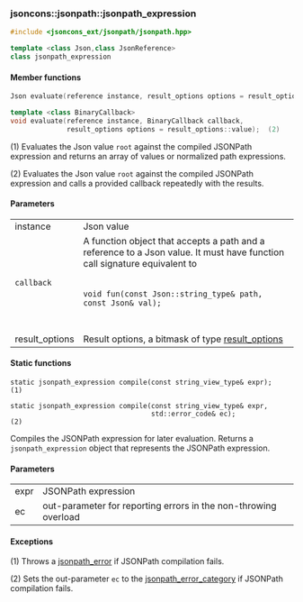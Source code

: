 ### jsoncons::jsonpath::jsonpath_expression

```c++
#include <jsoncons_ext/jsonpath/jsonpath.hpp>

template <class Json,class JsonReference>
class jsonpath_expression
```

#### Member functions
```c++
Json evaluate(reference instance, result_options options = result_options::value); (1)
```
```c++
template <class BinaryCallback>
void evaluate(reference instance, BinaryCallback callback, 
              result_options options = result_options::value);  (2)
```

(1) Evaluates the Json value `root` against the compiled JSONPath expression and returns an array of values or 
normalized path expressions. 

(2) Evaluates the Json value `root` against the compiled JSONPath expression and calls a provided
callback repeatedly with the results.

#### Parameters

<table>
  <tr>
    <td>instance</td>
    <td>Json value</td> 
  </tr>
  <tr>
    <td><code>callback</code></td>
    <td>A function object that accepts a path and a reference to a Json value. 
It must have function call signature equivalent to
<br/><br/><code>
void fun(const Json::string_type& path, const Json& val);
</code><br/><br/>
  </tr>
  <tr>
    <td>result_options</td>
    <td>Result options, a bitmask of type <a href="result_options.md">result_options</></td> 
  </tr>
</table>

#### Static functions

    static jsonpath_expression compile(const string_view_type& expr);    (1)

    static jsonpath_expression compile(const string_view_type& expr,
                                       std::error_code& ec);             (2)

Compiles the JSONPath expression for later evaluation. Returns a `jsonpath_expression` object 
that represents the JSONPath expression.

#### Parameters

<table>
  <tr>
    <td>expr</td>
    <td>JSONPath expression</td> 
  </tr>
  <tr>
    <td>ec</td>
    <td>out-parameter for reporting errors in the non-throwing overload</td> 
  </tr>
</table>

#### Exceptions

(1) Throws a [jsonpath_error](jsonpath_error.md) if JSONPath compilation fails.

(2) Sets the out-parameter `ec` to the [jsonpath_error_category](jsonpath_errc.md) if JSONPath compilation fails. 


